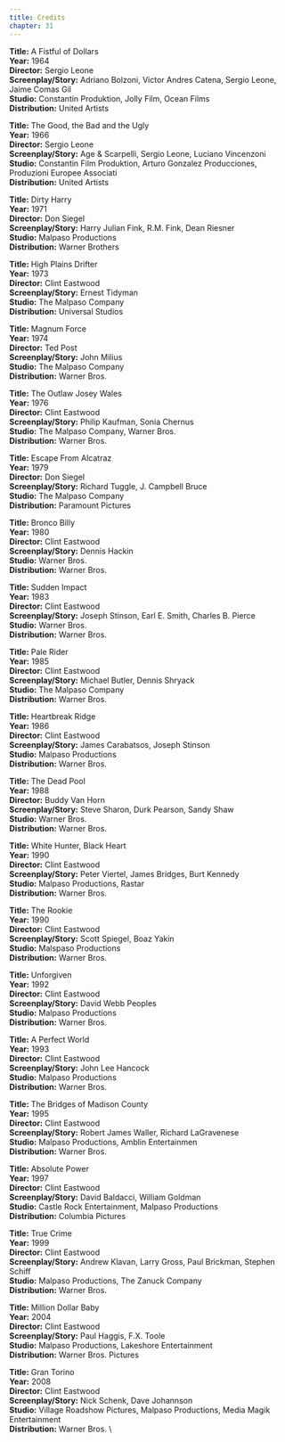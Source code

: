 ```yaml
---
title: Credits
chapter: 31
---
```


**Title:** A Fistful of Dollars \
**Year:** 1964 \
**Director:** Sergio Leone \
**Screenplay/Story:** Adriano Bolzoni, Victor Andres Catena, Sergio Leone, Jaime Comas Gil \
**Studio:** Constantin Produktion, Jolly Film, Ocean Films \
**Distribution:** United Artists

**Title:** The Good, the Bad and the Ugly \
**Year:** 1966 \
**Director:** Sergio Leone \
**Screenplay/Story:** Age & Scarpelli, Sergio Leone, Luciano Vincenzoni \
**Studio:** Constantin Film Produktion, Arturo Gonzalez Producciones, Produzioni Europee Associati \
**Distribution:** United Artists

**Title:** Dirty Harry \
**Year:** 1971 \
**Director:** Don Siegel \
**Screenplay/Story:** Harry Julian Fink, R.M. Fink, Dean Riesner \
**Studio:** Malpaso Productions \
**Distribution:** Warner Brothers

**Title:** High Plains Drifter \
**Year:** 1973 \
**Director:** Clint Eastwood \
**Screenplay/Story:** Ernest Tidyman \
**Studio:** The Malpaso Company \
**Distribution:** Universal Studios

**Title:** Magnum Force \
**Year:** 1974 \
**Director:** Ted Post \
**Screenplay/Story:** John Milius \
**Studio:** The Malpaso Company \
**Distribution:** Warner Bros.

**Title:** The Outlaw Josey Wales \
**Year:** 1976 \
**Director:** Clint Eastwood \
**Screenplay/Story:** Philip Kaufman, Sonia Chernus \
**Studio:** The Malpaso Company, Warner Bros. \
**Distribution:** Warner Bros.

**Title:** Escape From Alcatraz \
**Year:** 1979 \
**Director:** Don Siegel \
**Screenplay/Story:** Richard Tuggle, J. Campbell Bruce \
**Studio:** The Malpaso Company \
**Distribution:** Paramount Pictures

**Title:** Bronco Billy \
**Year:** 1980 \
**Director:** Clint Eastwood \
**Screenplay/Story:** Dennis Hackin \
**Studio:** Warner Bros. \
**Distribution:** Warner Bros.

**Title:** Sudden Impact \
**Year:** 1983 \
**Director:** Clint Eastwood \
**Screenplay/Story:** Joseph Stinson, Earl E. Smith, Charles B. Pierce \
**Studio:** Warner Bros. \
**Distribution:** Warner Bros.

**Title:** Pale Rider \
**Year:** 1985 \
**Director:** Clint Eastwood \
**Screenplay/Story:** Michael Butler, Dennis Shryack \
**Studio:** The Malpaso Company \
**Distribution:** Warner Bros.

**Title:** Heartbreak Ridge \
**Year:** 1986 \
**Director:** Clint Eastwood \
**Screenplay/Story:** James Carabatsos, Joseph Stinson \
**Studio:** Malpaso Productions \
**Distribution:** Warner Bros.

**Title:** The Dead Pool \
**Year:** 1988 \
**Director:** Buddy Van Horn \
**Screenplay/Story:** Steve Sharon, Durk Pearson, Sandy Shaw \
**Studio:** Warner Bros. \
**Distribution:** Warner Bros.

**Title:** White Hunter, Black Heart \
**Year:** 1990 \
**Director:** Clint Eastwood \
**Screenplay/Story:** Peter Viertel, James Bridges, Burt Kennedy \
**Studio:** Malpaso Productions, Rastar \
**Distribution:** Warner Bros.

**Title:** The Rookie \
**Year:** 1990 \
**Director:** Clint Eastwood \
**Screenplay/Story:** Scott Spiegel, Boaz Yakin \
**Studio:** Malspaso Productions \
**Distribution:** Warner Bros.

**Title:** Unforgiven \
**Year:** 1992 \
**Director:** Clint Eastwood \
**Screenplay/Story:** David Webb Peoples \
**Studio:** Malpaso Productions \
**Distribution:** Warner Bros.

**Title:** A Perfect World \
**Year:** 1993 \
**Director:** Clint Eastwood \
**Screenplay/Story:** John Lee Hancock \
**Studio:** Malpaso Productions \
**Distribution:** Warner Bros.

**Title:** The Bridges of Madison County \
**Year:** 1995 \
**Director:** Clint Eastwood \
**Screenplay/Story:** Robert James Waller, Richard LaGravenese \
**Studio:** Malpaso Productions, Amblin Entertainmen \
**Distribution:** Warner Bros.

**Title:** Absolute Power \
**Year:** 1997 \
**Director:** Clint Eastwood \
**Screenplay/Story:** David Baldacci, William Goldman \
**Studio:** Castle Rock Entertainment, Malpaso Productions \
**Distribution:** Columbia Pictures

**Title:** True Crime \
**Year:** 1999 \
**Director:** Clint Eastwood \
**Screenplay/Story:** Andrew Klavan, Larry Gross, Paul Brickman, Stephen Schiff \
**Studio:** Malpaso Productions, The Zanuck Company \
**Distribution:** Warner Bros.

**Title:** Million Dollar Baby \
**Year:** 2004 \
**Director:** Clint Eastwood \
**Screenplay/Story:** Paul Haggis, F.X. Toole \
**Studio:** Malpaso Productions, Lakeshore Entertainment \
**Distribution:** Warner Bros. Pictures

**Title:** Gran Torino \
**Year:** 2008 \
**Director:** Clint Eastwood \
**Screenplay/Story:** Nick Schenk, Dave Johannson \
**Studio:** Village Roadshow Pictures, Malpaso Productions, Media Magik Entertainment \
**Distribution:** Warner Bros. \
